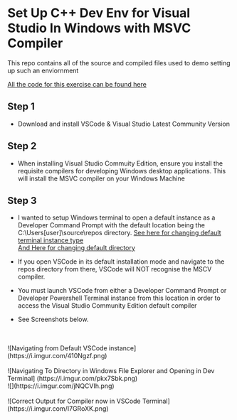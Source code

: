 # Set Up C++ Dev Env for Visual Studio In Windows with MSVC Compiler

This repo contains all of the source and compiled files used to demo setting up such an enviornment

[All the code for this exercise can be found here](https://github.com/rutura/The-C-20-Masterclass-Source-Code/tree/main/02.EnvironmentSetup/1.Windows/4.V_s_CodeMsvcConfiguration)


## Step 1

- Download and install VSCode & Visual Studio Latest Community Version

## Step 2

- When installing Visual Studio Commuity Edition, ensure you install the requisite compilers for developing Windows desktop applications. This will install the MSVC compiler on your Windows Machine

## Step 3

- I wanted to setup Windows terminal to open a default instance as a Developer Command Prompt with the default location being the C:\Users\[user]\source\repos directory. 
[See here for changing default terminal instance type](https://www.thewindowsclub.com/how-to-open-customize-and-configure-windows-terminal-settings)<br>
[And Here for changing default directory](https://www.thewindowsclub.com/how-to-change-starting-directory-in-windows-terminal)

- If you open VSCode in its default installation mode and navigate to the repos directory from there, VSCode will NOT recognise the MSCV compiler. 

- You must launch VSCode from either a Developer Command Prompt or Developer Powershell Terminal instance from this location in order to access the Visual Studio Community Edition default compiler

- See Screenshots below.
<br>
<br>
![Navigating from Default VSCode instance](https://i.imgur.com/410Ngzf.png)

<br>
<br>
![Navigating To Directory in Windows File Explorer and Opening in Dev Terminal]
(https://i.imgur.com/pkx7Sbk.png)

<br>
![](https://i.imgur.com/jNQCVIh.png)

<br>
<br>
![Correct Output for Compiler now in VSCode Terminal](https://i.imgur.com/I7GRoXK.png)